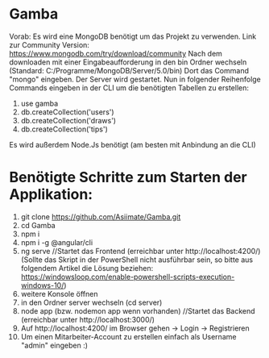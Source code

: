 # Gamba

Vorab: Es wird eine MongoDB benötigt um das Projekt zu verwenden.
Link zur Community Version: https://www.mongodb.com/try/download/community
Nach dem downloaden mit einer Eingabeaufforderung in den bin Ordner wechseln (Standard: C:/Programme/MongoDB/Server/5.0/bin)
Dort das Command "mongo" eingeben. Der Server wird gestartet.
Nun in folgender Reihenfolge Commands eingeben in der CLI um die benötigten Tabellen zu erstellen:
1. use gamba
2. db.createCollection('users')
3. db.createCollection('draws')
4. db.createCollection('tips')

Es wird außerdem Node.Js benötigt (am besten mit Anbindung an die CLI)

# Benötigte Schritte zum Starten der Applikation:
1. git clone https://github.com/Asiimate/Gamba.git
2. cd Gamba
3. npm i
4. npm i -g @angular/cli
5. ng serve //Startet das Frontend (erreichbar unter http://localhost:4200/) (Sollte das Skript in der PowerShell nicht ausführbar sein, so bitte aus folgendem Artikel die Lösung beziehen: https://windowsloop.com/enable-powershell-scripts-execution-windows-10/)
6. weitere Konsole öffnen
7. in den Ordner server wechseln (cd server)
8. node app (bzw. nodemon app wenn vorhanden) //Startet das Backend (erreichbar unter http://localhost:3000/)
9. Auf http://localhost:4200/ im Browser gehen -> Login -> Registrieren
10. Um einen Mitarbeiter-Account zu erstellen einfach als Username "admin" eingeben :)